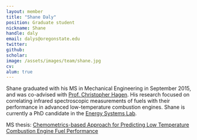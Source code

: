 ```yaml
---
layout: member
title: "Shane Daly"
position: Graduate student
nickname: Shane
handle: daly
email: dalys@oregonstate.edu
twitter:
github:
scholar:
image: /assets/images/team/shane.jpg
cv:
alum: true
---
```

Shane graduated with his MS in Mechanical Engineering in September 2015, and was co-advised with [Prof. Christopher Hagen](http://osucascades.edu/energy-systems-lab/dr-christopher-hagen). His research focused on correlating infrared spectroscopic measurements of fuels with their performance in advanced low-temperature combustion engines. Shane is currently a PhD candidate in the [Energy Systems Lab].

<i class="fa fa-book" aria-hidden="true"></i> MS thesis: [Chemometrics-based Approach for Predicting Low Temperature Combustion Engine Fuel Performance](http://hdl.handle.net/1957/57465)


[Oregon State University]: http://oregonstate.edu/
[School of Mechanical, Industrial, and Manufacturing Engineering]: http://mime.oregonstate.edu
[Energy Systems Lab]: http://osucascades.edu/energy-systems-lab/
